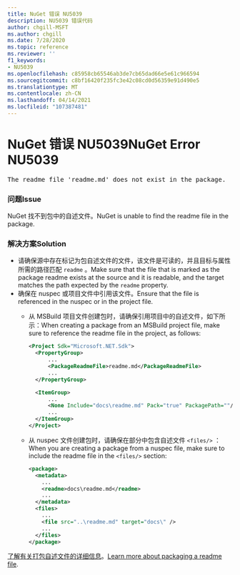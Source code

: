 ```yaml
---
title: NuGet 错误 NU5039
description: NU5039 错误代码
author: chgill-MSFT
ms.author: chgill
ms.date: 7/28/2020
ms.topic: reference
ms.reviewer: ''
f1_keywords:
- NU5039
ms.openlocfilehash: c85958cb65546ab3de7cb65dad66e5e61c966594
ms.sourcegitcommit: c8bf16420f235fc3e42c08cd0d56359e91d490e5
ms.translationtype: MT
ms.contentlocale: zh-CN
ms.lasthandoff: 04/14/2021
ms.locfileid: "107387481"
---
```

# <a name="nuget-error-nu5039"></a><span data-ttu-id="2c911-103">NuGet 错误 NU5039</span><span class="sxs-lookup"><span data-stu-id="2c911-103">NuGet Error NU5039</span></span>

<pre>The readme file 'readme.md' does not exist in the package.</pre>


### <a name="issue"></a><span data-ttu-id="2c911-104">问题</span><span class="sxs-lookup"><span data-stu-id="2c911-104">Issue</span></span>

<span data-ttu-id="2c911-105">NuGet 找不到包中的自述文件。</span><span class="sxs-lookup"><span data-stu-id="2c911-105">NuGet is unable to find the readme file in the package.</span></span>


### <a name="solution"></a><span data-ttu-id="2c911-106">解决方案</span><span class="sxs-lookup"><span data-stu-id="2c911-106">Solution</span></span>

- <span data-ttu-id="2c911-107">请确保源中存在标记为包自述文件的文件，该文件是可读的，并且目标与属性所需的路径匹配 `readme` 。</span><span class="sxs-lookup"><span data-stu-id="2c911-107">Make sure that the file that is marked as the package readme exists at the source and it is readable, and the target matches the path expected by the `readme` property.</span></span>
- <span data-ttu-id="2c911-108">确保在 nuspec 或项目文件中引用该文件。</span><span class="sxs-lookup"><span data-stu-id="2c911-108">Ensure that the file is referenced in the nuspec or in the project file.</span></span>
  * <span data-ttu-id="2c911-109">从 MSBuild 项目文件创建包时，请确保引用项目中的自述文件，如下所示：</span><span class="sxs-lookup"><span data-stu-id="2c911-109">When creating a package from an MSBuild project file, make sure to reference the readme file in the project, as follows:</span></span>

    ```xml
    <Project Sdk="Microsoft.NET.Sdk">
      <PropertyGroup>
          ...
          <PackageReadmeFile>readme.md</PackageReadmeFile>
          ...
      </PropertyGroup>

      <ItemGroup>
          ...
          <None Include="docs\readme.md" Pack="true" PackagePath=""/>
          ...
      </ItemGroup>
    </Project>
    ```

  * <span data-ttu-id="2c911-110">从 nuspec 文件创建包时，请确保在部分中包含自述文件 `<files/>` ：</span><span class="sxs-lookup"><span data-stu-id="2c911-110">When you are creating a package from a nuspec file, make sure to include the readme file in the `<files/>` section:</span></span>

    ```xml
    <package>
      <metadata>
        ...
        <readme>docs\readme.md</readme>
        ...
      </metadata>
      <files>
        ...
        <file src="..\readme.md" target="docs\" />
        ...
      </files>
    </package>
    ```

<span data-ttu-id="2c911-111">[了解有关打包自述文件的详细信息](../msbuild-targets.md#packagereadmefile)。</span><span class="sxs-lookup"><span data-stu-id="2c911-111">[Learn more about packaging a readme file](../msbuild-targets.md#packagereadmefile).</span></span>
